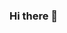 ### Hi there 👋

<!--
**abby1712/abby1712** is a ✨ _special_ ✨ repository because its `README.md` (this file) appears on your GitHub profile.

Here are some ideas to get you started:

- 🔭 I’m currently working on 3 Projects  Manhole Environment Analyser, IOT Smart Bottle, DLICP
- 🌱 I’m currently Pursuing Engineering with a B.Tech Degree @ VIT,Chennai.
- 👯 I’m looking to collaborate on Fun Arduino Projects
- 💬 Ask me about Arduino, And I have a Week's Content to Talk About.
- 📫 How to reach me: mail me  @  iam_abby_0017@icloud.com


